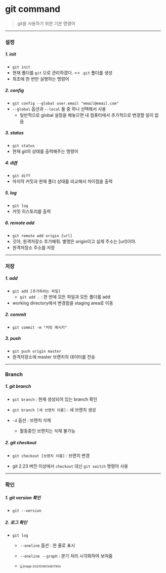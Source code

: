 # git command

> git을 사용하기 위한 기본 명령어

---

### 설정

##### 1. init

- `git init`
- 현재 폴더를 `git` 으로 관리하겠다. => `.git` 폴더를 생성
- 최초에 한 번만 실행하는 명령어



##### 2. config

- `git config --global user.email "email@email.com"`
- `--global` 옵션과 `--local` 둘 중 하나 선택해서 사용
  - 일반적으로 global 설정을 해놓으면 내 컴퓨터에서 추가적으로 변경할 일이 없음



##### 3. status

- `git status`
- 현재 git의 상태를 출력해주는 명령어



##### 4. diff

- `git diff`
- 마지막 커밋과 현재 폴더 상태를 비교해서 차이점을 출력



##### 5. log

- `git log`
- 커밋 히스토리를 출력



##### 6. remote add

- `git remote add origin [url]`
- 깃아, 원격저장소 추가해줘. 별명은 origin이고 실제 주소는 [url]이야.
- 원격저장소 주소를 저장

---

### 저장

##### 1. add

- `git add [추가하려는 파일]`
  - `git add .` : 한 번에 모든 파일과 모든 폴더를 add
- working directory에서 변경점을 staging area로 이동



##### 2. commit

- `git commit -m "커밋 메시지"`



##### 3. push

- `git push origin master`
- 원격저장소에 master 브랜치의 데이터를 전송

----

### Branch

##### 1. git branch

- `git branch` : 현재 생성되어 있는 branch 확인
- `git branch [새 브랜치 이름]` : 새 브랜치 생성

- `-d` 옵션 : 브랜치 삭제

  - 활동중인 브랜치는 삭제 불가능

  

##### 2. git checkout

- `git checkout [브랜치 이름]` : 브랜치 변경

- git 2.23 버전 이상에서 `checkout` 대신 `git switch` 명령어 사용



---

### 확인

##### 1. git version 확인

- `git --version`

##### 2. 로그 확인

- `git log`

  - `--oneline` 옵션 : 한 줄로 표시

  - `--oneline --graph` : 분기 처리 시각화하여 보여줌

  - <img src="C:\Users\32164640\AppData\Roaming\Typora\typora-user-images\image-20210108134617904.png" alt="image-20210108134617904" style="zoom: 67%;" />

    

    

